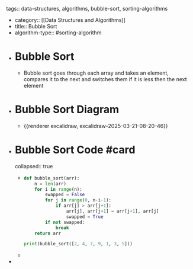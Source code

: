tags:: data-structures, algorithms, bubble-sort, sorting-algorithms

- category:: [[Data Structures and Algorithms]]
- title:: Bubble Sort
- algorithm-type:: #sorting-algorithm
- # Bubble Sort
	- Bubble sort goes through each array and takes an element, compares it to the next and switches them if it is less then the next element
- # Bubble Sort Diagram
	- {{renderer excalidraw, excalidraw-2025-03-21-08-20-46}}
- # Bubble Sort Code #card
  collapsed:: true
	- ```python
	  def bubble_sort(arr):
	      n = len(arr)
	      for i in range(n):
	          swapped = False
	          for j in range(0, n-i-1):
	              if arr[j] > arr[j+1]:
	                  arr[j], arr[j+1] = arr[j+1], arr[j]
	                  swapped = True
	          if not swapped:
	              break
	      return arr
	  
	  print(bubble_sort([2, 4, 7, 9, 1, 3, 5]))
	  ```
	-
-